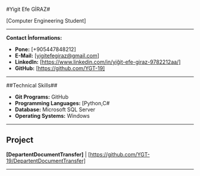 #Yigit Efe GİRAZ#

[Computer Engineering Student]

---

**Contact İnformations:**
* **Pone:** [+905447848212]
* **E-Mail:** [yigitefegiraz@gmail.com]
* **LinkedIn:** [https://www.linkedin.com/in/yiğit-efe-giraz-9782212aa/]
* **GitHub:** [https://github.com/YGT-19]

---

##Technical Skills##

* **Git Programs:** GitHub
* **Programming Languages:** [Python,C#
* **Database:** Microsoft SQL Server
* **Operating Systems:** Windows

---

## Project

**[DepartentDocumentTransfer]** | [https://github.com/YGT-19/DepartentDocumentTransfer]

---
